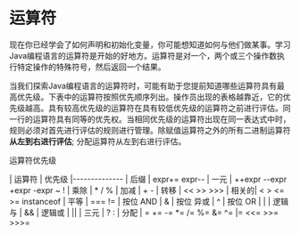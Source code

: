 # 运算符

现在你已经学会了如何声明和初始化变量，你可能想知道如何与他们做某事。学习Java编程语言的运算符是开始的好地方。运算符是对一个，两个或三个操作数执行特定操作的特殊符号，然后返回一个结果。

当我们探索Java编程语言的运算符时，可能有助于您提前知道哪些运算符具有最高优先级。下表中的运算符按照优先顺序列出。操作员出现的表格越靠近，它的优先级越高。具有较高优先级的运算符在具有较低优先级的运算符之前进行评估。同一行的运算符具有同等的优先权。当相同优先级的运算符出现在同一表达式中时，规则必须对首先进行评估的规则进行管理。除赋值运算符之外的所有二进制运算符**从左到右进行评估**; 分配运算符从左到右进行评估。

运算符优先级

| 运算符 | 优先级
|--------------
| 后缀 | expr+=  expr--
| 一元 | ++expr --expr +expr -expr ~ !
| 乘除 | * / %
| 加减 | + -
| 转移 | << >> >>>
| 相关的| < > <= >= instanceof
| 平等 | === !=
| 按位 AND | &
| 按位 异或 | ^
| 按位 OR | \|
| 逻辑与 | &&
| 逻辑或 | \|\|
| 三元 | ? :
| 分配 | = += -= *= /= %= &= ^= \|= <<= >>= >>>=
